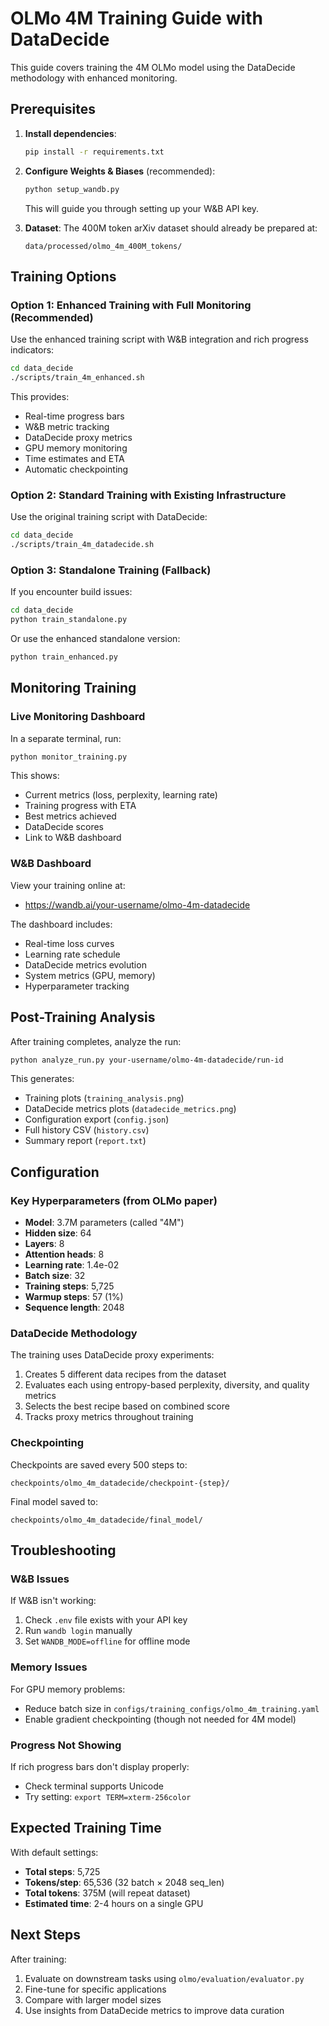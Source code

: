# OLMo 4M Training Guide with DataDecide

This guide covers training the 4M OLMo model using the DataDecide methodology with enhanced monitoring.

## Prerequisites

1. **Install dependencies**:
   ```bash
   pip install -r requirements.txt
   ```

2. **Configure Weights & Biases** (recommended):
   ```bash
   python setup_wandb.py
   ```
   This will guide you through setting up your W&B API key.

3. **Dataset**: The 400M token arXiv dataset should already be prepared at:
   ```
   data/processed/olmo_4m_400M_tokens/
   ```

## Training Options

### Option 1: Enhanced Training with Full Monitoring (Recommended)

Use the enhanced training script with W&B integration and rich progress indicators:

```bash
cd data_decide
./scripts/train_4m_enhanced.sh
```

This provides:
- Real-time progress bars
- W&B metric tracking
- DataDecide proxy metrics
- GPU memory monitoring
- Time estimates and ETA
- Automatic checkpointing

### Option 2: Standard Training with Existing Infrastructure

Use the original training script with DataDecide:

```bash
cd data_decide
./scripts/train_4m_datadecide.sh
```

### Option 3: Standalone Training (Fallback)

If you encounter build issues:

```bash
cd data_decide
python train_standalone.py
```

Or use the enhanced standalone version:

```bash
python train_enhanced.py
```

## Monitoring Training

### Live Monitoring Dashboard

In a separate terminal, run:

```bash
python monitor_training.py
```

This shows:
- Current metrics (loss, perplexity, learning rate)
- Training progress with ETA
- Best metrics achieved
- DataDecide scores
- Link to W&B dashboard

### W&B Dashboard

View your training online at:
- https://wandb.ai/your-username/olmo-4m-datadecide

The dashboard includes:
- Real-time loss curves
- Learning rate schedule
- DataDecide metrics evolution
- System metrics (GPU, memory)
- Hyperparameter tracking

## Post-Training Analysis

After training completes, analyze the run:

```bash
python analyze_run.py your-username/olmo-4m-datadecide/run-id
```

This generates:
- Training plots (`training_analysis.png`)
- DataDecide metrics plots (`datadecide_metrics.png`)
- Configuration export (`config.json`)
- Full history CSV (`history.csv`)
- Summary report (`report.txt`)

## Configuration

### Key Hyperparameters (from OLMo paper)

- **Model**: 3.7M parameters (called "4M")
- **Hidden size**: 64
- **Layers**: 8
- **Attention heads**: 8
- **Learning rate**: 1.4e-02
- **Batch size**: 32
- **Training steps**: 5,725
- **Warmup steps**: 57 (1%)
- **Sequence length**: 2048

### DataDecide Methodology

The training uses DataDecide proxy experiments:
1. Creates 5 different data recipes from the dataset
2. Evaluates each using entropy-based perplexity, diversity, and quality metrics
3. Selects the best recipe based on combined score
4. Tracks proxy metrics throughout training

### Checkpointing

Checkpoints are saved every 500 steps to:
```
checkpoints/olmo_4m_datadecide/checkpoint-{step}/
```

Final model saved to:
```
checkpoints/olmo_4m_datadecide/final_model/
```

## Troubleshooting

### W&B Issues

If W&B isn't working:
1. Check `.env` file exists with your API key
2. Run `wandb login` manually
3. Set `WANDB_MODE=offline` for offline mode

### Memory Issues

For GPU memory problems:
- Reduce batch size in `configs/training_configs/olmo_4m_training.yaml`
- Enable gradient checkpointing (though not needed for 4M model)

### Progress Not Showing

If rich progress bars don't display properly:
- Check terminal supports Unicode
- Try setting: `export TERM=xterm-256color`

## Expected Training Time

With default settings:
- **Total steps**: 5,725
- **Tokens/step**: 65,536 (32 batch × 2048 seq_len)
- **Total tokens**: 375M (will repeat dataset)
- **Estimated time**: 2-4 hours on a single GPU

## Next Steps

After training:
1. Evaluate on downstream tasks using `olmo/evaluation/evaluator.py`
2. Fine-tune for specific applications
3. Compare with larger model sizes
4. Use insights from DataDecide metrics to improve data curation
